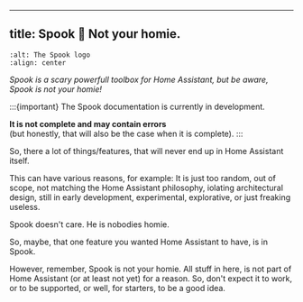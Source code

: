 ---

## title: Spook 👻 Not your homie.

```{image} ./images/logo
:alt: The Spook logo
:align: center
```

_Spook is a scary powerfull toolbox for Home Assistant, but be aware, Spook is not your homie!_

:::{important}
The Spook documentation is currently in development.

**It is not complete and may contain errors**  
(but honestly, that will also be the case when it is complete).
:::

So, there a lot of things/features, that will never end up in Home Assistant itself.

This can have various reasons, for example: It is just too random, out of scope, not matching the Home Assistant philosophy, iolating architectural design, still in early development, experimental, explorative, or just freaking useless.

Spook doesn't care. He is nobodies homie.

So, maybe, that one feature you wanted Home Assistant to have, is in Spook.

However, remember, Spook is not your homie. All stuff in here, is not part of Home Assistant (or at least not yet) for a reason. So, don't expect it to work, or to be supported, or well, for starters, to be a good idea.
